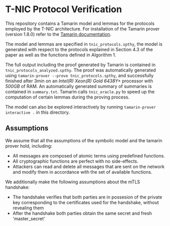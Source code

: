 # T-NIC Protocol Verification

This repository contains a Tamarin model and lemmas for the protocols employed by the T-NIC architecture.
For installation of the Tamarin prover (version 1.8.0) refer to the [Tamarin documentation](https://tamarin-prover.com/manual/master/book/002_installation.html).

The model and lemmas are specified in `tnic_protocols.spthy`, the model is generated with respect to the
protocols explained in Section 4.3 of the paper as well as the functions defined in Algorithm 1.

The full output including the proof generated by Tamarin is contained in `tnic_protocols_analyzed.spthy`.
The proof was automatically generated using `tamarin-prover --prove tnic_protocols.spthy`, and successfully finished after 3min on an *Intel(R) Xeon(R) Gold 6438Y+* processor with *500GB* of RAM. An automatically generated summary of summaries is contained in `summary.txt`. Tamarin calls `tnic_oracle.py` to speed up the computation of certain lemmas during the proving process.

The model can also be explored interactively by running `tamarin-prover interactive .` in this directory.


## Assumptions

We assume that all the assumptions of the symbolic model and the tamarin prover hold, including:

* All messages are composed of atomic terms using predefined functions.
* All cryptographic functions are perfect with no side-effects.
* Attackers can read and delete all messages that are sent on the network and modify them in accordance with the set of available functions.

We additionally make the following assumptions about the mTLS handshake:

* The handshake verifies that both parties are in possesion of the private key corresponding to the certificates used for the handshake, without revealing them
* After the handshake both parties obtain the same secret and fresh 'master_secret'